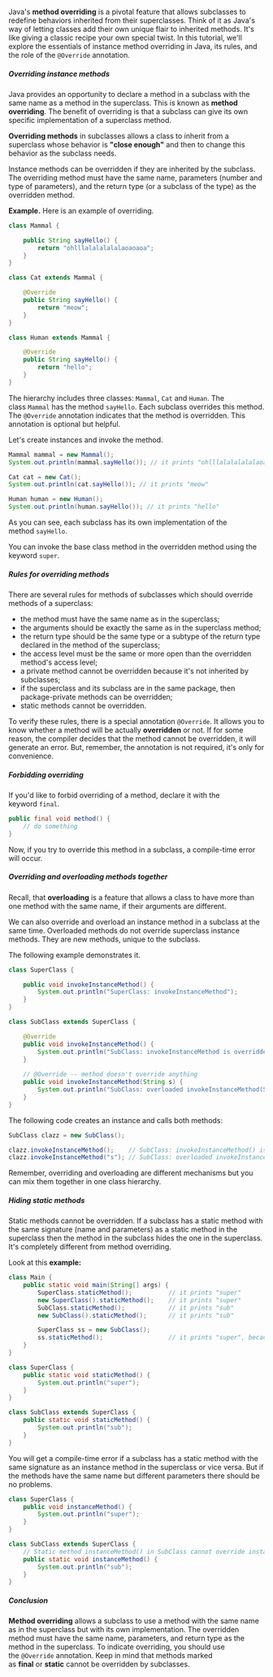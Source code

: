 Java's **method overriding** is a pivotal feature that allows subclasses to redefine behaviors inherited from their superclasses. Think of it as Java's way of letting classes add their own unique flair to inherited methods. It's like giving a classic recipe your own special twist. In this tutorial, we'll explore the essentials of instance method overriding in Java, its rules, and the role of the `@Override` annotation.

##### Overriding instance methods

Java provides an opportunity to declare a method in a subclass with the same name as a method in the superclass. This is known as **method overriding**. The benefit of overriding is that a subclass can give its own specific implementation of a superclass method.

**Overriding methods** in subclasses allows a class to inherit from a superclass whose behavior is **"close enough"** and then to change this behavior as the subclass needs.

Instance methods can be overridden if they are inherited by the subclass. The overriding method must have the same name, parameters (number and type of parameters), and the return type (or a subclass of the type) as the overridden method.

**Example.** Here is an example of overriding.

```java
class Mammal {

    public String sayHello() {
        return "ohlllalalalalalaoaoaoa";
    }
}

class Cat extends Mammal {

    @Override
    public String sayHello() {
        return "meow";
    }
}

class Human extends Mammal {

    @Override
    public String sayHello() {
        return "hello";
    }
}
```

The hierarchy includes three classes: `Mammal`, `Cat` and `Human`. The class `Mammal` has the method `sayHello`. Each subclass overrides this method. The `@Override` annotation indicates that the method is overridden. This annotation is optional but helpful.

Let's create instances and invoke the method.

```java
Mammal mammal = new Mammal();
System.out.println(mammal.sayHello()); // it prints "ohlllalalalalalaoaoaoa"

Cat cat = new Cat();
System.out.println(cat.sayHello()); // it prints "meow"

Human human = new Human();
System.out.println(human.sayHello()); // it prints "hello"
```

As you can see, each subclass has its own implementation of the method `sayHello`.

You can invoke the base class method in the overridden method using the keyword `super`.

##### Rules for overriding methods

There are several rules for methods of subclasses which should override methods of a superclass:

- the method must have the same name as in the superclass;
- the arguments should be exactly the same as in the superclass method;
- the return type should be the same type or a subtype of the return type declared in the method of the superclass;
- the access level must be the same or more open than the overridden method's access level;
- a private method cannot be overridden because it's not inherited by subclasses;
- if the superclass and its subclass are in the same package, then package-private methods can be overridden;
- static methods cannot be overridden.

To verify these rules, there is a special annotation `@Override`. It allows you to know whether a method will be actually **overridden** or not. If for some reason, the compiler decides that the method cannot be overridden, it will generate an error. But, remember, the annotation is not required, it's only for convenience.

##### Forbidding overriding

If you'd like to forbid overriding of a method, declare it with the keyword `final`.

```java
public final void method() {
    // do something
}
```

Now, if you try to override this method in a subclass, a compile-time error will occur.

##### Overriding and overloading methods together

Recall, that **overloading** is a feature that allows a class to have more than one method with the same name, if their arguments are different.

We can also override and overload an instance method in a subclass at the same time. Overloaded methods do not override superclass instance methods. They are new methods, unique to the subclass.

The following example demonstrates it.

```java
class SuperClass {

    public void invokeInstanceMethod() {
        System.out.println("SuperClass: invokeInstanceMethod");
    }
}

class SubClass extends SuperClass {

    @Override
    public void invokeInstanceMethod() {
        System.out.println("SubClass: invokeInstanceMethod is overridden");
    }
    
    // @Override -- method doesn't override anything
    public void invokeInstanceMethod(String s) {
        System.out.println("SubClass: overloaded invokeInstanceMethod(String)");
    }
}
```

The following code creates an instance and calls both methods:

```java
SubClass clazz = new SubClass();

clazz.invokeInstanceMethod();    // SubClass: invokeInstanceMethod() is overridden
clazz.invokeInstanceMethod("s"); // SubClass: overloaded invokeInstanceMethod(String)
```

Remember, overriding and overloading are different mechanisms but you can mix them together in one class hierarchy.

##### Hiding static methods

Static methods cannot be overridden. If a subclass has a static method with the same signature (name and parameters) as a static method in the superclass then the method in the subclass hides the one in the superclass. It's completely different from method overriding.

Look at this **example:**

```java
class Main {
    public static void main(String[] args) {
        SuperClass.staticMethod();          // it prints "super"
        new SuperClass().staticMethod();    // it prints "super"
        SubClass.staticMethod();            // it prints "sub"
        new SubClass().staticMethod();      // it prints "sub"

        SuperClass ss = new SubClass();
        ss.staticMethod();                  // it prints "super", because static method belongs to a class, not to an instance
    }
}

class SuperClass {
    public static void staticMethod() {
        System.out.println("super");
    }
}

class SubClass extends SuperClass {
    public static void staticMethod() {
        System.out.println("sub");
    }
}
```

You will get a compile-time error if a subclass has a static method with the same signature as an instance method in the superclass or vice versa. But if the methods have the same name but different parameters there should be no problems.

```java
class SuperClass {
    public void instanceMethod() {
        System.out.println("super");
    }
}

class SubClass extends SuperClass {
    // Static method instanceMethod() in SubClass cannot override instance method instanceMethod() in SuperClass
    public static void instanceMethod() {
        System.out.println("sub");
    }
}
```

##### Conclusion

**Method overriding** allows a subclass to use a method with the same name as in the superclass but with its own implementation. The overridden method must have the same name, parameters, and return type as the method in the superclass. To indicate overriding, you should use the `@Override` annotation. Keep in mind that methods marked as **final** or **static** cannot be overridden by subclasses.